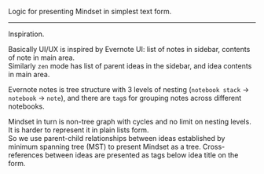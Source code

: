 Logic for presenting Mindset in simplest text form.  

---

Inspiration.

Basically UI/UX is inspired by Evernote UI: list of notes in sidebar, contents of note in main area.  
Similarly `zen` mode has list of parent ideas in the sidebar, and idea contents in main area.

Evernote notes is tree structure with 3 levels of nesting (`notebook stack` -> `notebook` -> `note`), and there are `tag`s for grouping notes across different notebooks.  

Mindset in turn is non-tree graph with cycles and no limit on nesting levels. It is harder to represent it in plain lists form.  
So we use parent-child relationships between ideas established by minimum spanning tree (MST) to present Mindset as a tree. Cross-references between ideas are presented as tags below idea title on the form.
